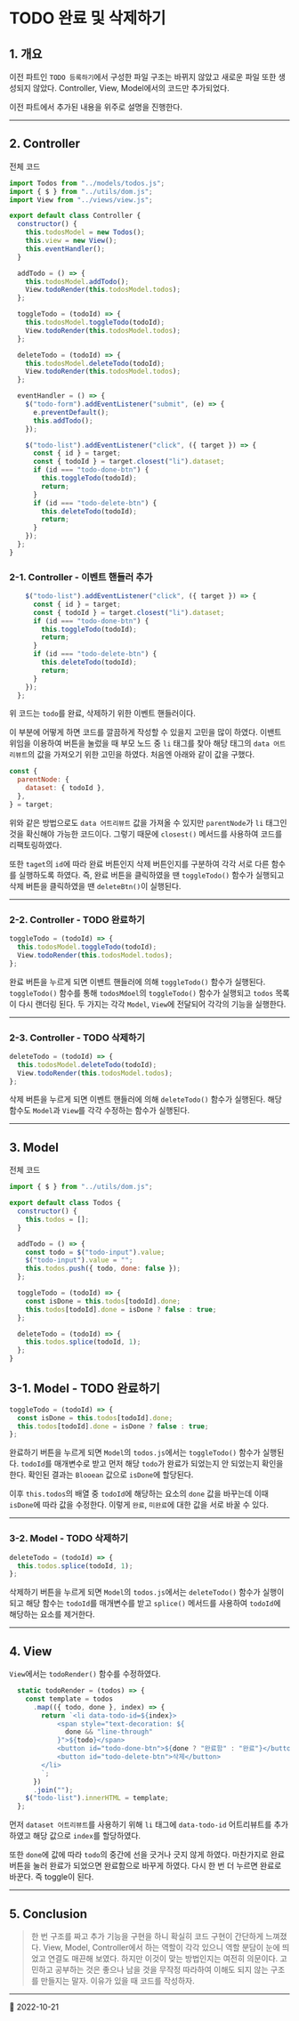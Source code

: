 # TODO 완료 및 삭제하기

## 1. 개요

이전 파트인 `TODO 등록하기`에서 구성한 파일 구조는 바뀌지 않았고 새로운 파일 또한 생성되지 않았다. Controller, View, Model에서의 코드만 추가되었다.

이전 파트에서 추가된 내용을 위주로 설명을 진행한다.

---

## 2. Controller

전체 코드

```javascript
import Todos from "../models/todos.js";
import { $ } from "../utils/dom.js";
import View from "../views/view.js";

export default class Controller {
  constructor() {
    this.todosModel = new Todos();
    this.view = new View();
    this.eventHandler();
  }

  addTodo = () => {
    this.todosModel.addTodo();
    View.todoRender(this.todosModel.todos);
  };

  toggleTodo = (todoId) => {
    this.todosModel.toggleTodo(todoId);
    View.todoRender(this.todosModel.todos);
  };

  deleteTodo = (todoId) => {
    this.todosModel.deleteTodo(todoId);
    View.todoRender(this.todosModel.todos);
  };

  eventHandler = () => {
    $("todo-form").addEventListener("submit", (e) => {
      e.preventDefault();
      this.addTodo();
    });

    $("todo-list").addEventListener("click", ({ target }) => {
      const { id } = target;
      const { todoId } = target.closest("li").dataset;
      if (id === "todo-done-btn") {
        this.toggleTodo(todoId);
        return;
      }
      if (id === "todo-delete-btn") {
        this.deleteTodo(todoId);
        return;
      }
    });
  };
}
```

### 2-1. Controller - 이벤트 핸들러 추가

```javascript
    $("todo-list").addEventListener("click", ({ target }) => {
      const { id } = target;
      const { todoId } = target.closest("li").dataset;
      if (id === "todo-done-btn") {
        this.toggleTodo(todoId);
        return;
      }
      if (id === "todo-delete-btn") {
        this.deleteTodo(todoId);
        return;
      }
    });
  };
```

위 코드는 `todo`를 완료, 삭제하기 위한 이벤트 핸들러이다.

이 부분에 어떻게 하면 코드를 깔끔하게 작성할 수 있을지 고민을 많이 하였다. 이밴트 위임을 이용하여 버튼을 눌렀을 때 부모 노드 중 `li` 태그를 찾아 해당 태그의 `data 어트리뷰트`의 값을 가져오기 위한 고민을 하였다. 처음엔 아래와 같이 값을 구했다.

```javascript
const {
  parentNode: {
    dataset: { todoId },
  },
} = target;
```

위와 같은 방법으로도 `data 어트리뷰트` 값을 가져올 수 있지만 `parentNode`가 `li` 태그인 것을 확신해야 가능한 코드이다. 그렇기 때문에 `closest()` 메서드를 사용하여 코드를 리팩토링하였다.

또한 `taget`의 `id`에 따라 완료 버튼인지 삭제 버튼인지를 구분하여 각각 서로 다른 함수를 실행하도록 하였다.
즉, 완료 버튼을 클릭하였을 땐 `toggleTodo()` 함수가 실행되고 삭제 버튼을 클릭하였을 땐 `deleteBtn()`이 실행된다.

---

### 2-2. Controller - TODO 완료하기

```javascript
toggleTodo = (todoId) => {
  this.todosModel.toggleTodo(todoId);
  View.todoRender(this.todosModel.todos);
};
```

완료 버튼을 누르게 되면 이밴트 핸들러에 의해 `toggleTodo()` 함수가 실행된다. `toggleTodo()` 함수를 통해 `todosMdoel`의 `toggleTodo()` 함수가 실행되고 `todos` 목록이 다시 랜더링 된다. 두 가지는 각각 `Model`, `View`에 전달되어 각각의 기능을 실행한다.

---

### 2-3. Controller - TODO 삭제하기

```javascript
deleteTodo = (todoId) => {
  this.todosModel.deleteTodo(todoId);
  View.todoRender(this.todosModel.todos);
};
```

삭제 버튼을 누르게 되면 이벤트 핸들러에 의해 `deleteTodo()` 함수가 실행된다. 해당 함수도 `Model`과 `View`를 각각 수정하는 함수가 실행된다.

---

## 3. Model

전체 코드

```javascript
import { $ } from "../utils/dom.js";

export default class Todos {
  constructor() {
    this.todos = [];
  }

  addTodo = () => {
    const todo = $("todo-input").value;
    $("todo-input").value = "";
    this.todos.push({ todo, done: false });
  };

  toggleTodo = (todoId) => {
    const isDone = this.todos[todoId].done;
    this.todos[todoId].done = isDone ? false : true;
  };

  deleteTodo = (todoId) => {
    this.todos.splice(todoId, 1);
  };
}
```

## 3-1. Model - TODO 완료하기

```javascript
toggleTodo = (todoId) => {
  const isDone = this.todos[todoId].done;
  this.todos[todoId].done = isDone ? false : true;
};
```

완료하기 버튼을 누르게 되면 `Model`의 `todos.js`에서는 `toggleTodo()` 함수가 실행된다. `todoId`를 매개변수로 받고 먼저 해당 `todo`가 완료가 되었는지 안 되었는지 확인을 한다. 확인된 결과는 `Blooean` 값으로 `isDone`에 할당된다.

이후 `this.todos`의 배열 중 `todoId`에 해당하는 요소의 `done` 값을 바꾸는데 이때 `isDone`에 따라 값을 수정한다. 이렇게 `완료`, `미완료`에 대한 값을 서로 바꿀 수 있다.

---

### 3-2. Model - TODO 삭제하기

```javascript
deleteTodo = (todoId) => {
  this.todos.splice(todoId, 1);
};
```

삭제하기 버튼을 누르게 되면 `Model`의 `todos.js`에서는 `deleteTodo()` 함수가 실행이 되고 해당 함수는 `todoId`를 매개변수를 받고 `splice()` 메서드를 사용하여 `todoId`에 해당하는 요소를 제거한다.

---

## 4. View

`View`에서는 `todoRender()` 함수를 수정하였다.

```javascript
  static todoRender = (todos) => {
    const template = todos
      .map(({ todo, done }, index) => {
        return `<li data-todo-id=${index}>
            <span style="text-decoration: ${
              done && "line-through"
            }">${todo}</span>
            <button id="todo-done-btn">${done ? "완료함" : "완료"}</button>
            <button id="todo-delete-btn">삭제</button>
        </li>
        `;
      })
      .join("");
    $("todo-list").innerHTML = template;
  };
```

먼저 `dataset 어트리뷰트`를 사용하기 위해 `li` 태그에 `data-todo-id` 어트리뷰트를 추가하였고 해당 값으로 `index`를 할당하였다.

또한 `done`에 값에 따라 `todo`의 중간에 선을 긋거나 긋지 않게 하였다. 마찬가지로 완료 버튼을 눌러 완료가 되었으면 완료함으로 바꾸게 하였다. 다시 한 번 더 누르면 완료로 바꾼다. 즉 toggle이 된다.

---

## 5. Conclusion

> 한 번 구조를 짜고 추가 기능을 구현을 하니 확실히 코드 구현이 간단하게 느껴졌다. View, Model, Controller에서 하는 역할이 각각 있으니 역할 분담이 눈에 띄었고 연결도 매끈해 보였다. 하지만 이것이 맞는 방법인지는 여전히 의문이다. 고민하고 공부하는 것은 좋으나 남을 것을 무작정 따라하여 이해도 되지 않는 구조를 만들지는 말자. 이유가 있을 때 코드를 작성하자.

---

📅 2022-10-21
